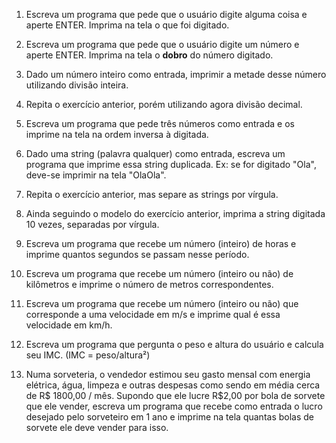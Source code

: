 1. Escreva um programa que pede que o usuário digite alguma coisa e
aperte ENTER. Imprima na tela o que foi digitado.

2. Escreva um programa que pede que o usuário digite um número e
aperte ENTER. Imprima na tela o **dobro** do número digitado.

3. Dado um número inteiro como entrada, imprimir a metade desse
número utilizando divisão inteira.

4. Repita o exercício anterior, porém utilizando agora divisão
decimal.

5. Escreva um programa que pede três números como entrada
e os imprime na tela na ordem inversa à digitada.

6. Dado uma string (palavra qualquer) como entrada, escreva um
programa que imprime essa string duplicada. Ex: se for digitado
"Ola", deve-se imprimir na tela "OlaOla".

7. Repita o exercício anterior, mas separe as strings por vírgula.

8. Ainda seguindo o modelo do exercício anterior, imprima a
string digitada 10 vezes, separadas por vírgula.

9. Escreva um programa que recebe um número (inteiro) de horas e
imprime quantos segundos se passam nesse período.

10. Escreva um programa que recebe um número (inteiro ou não) de
kilômetros e imprime o número de metros correspondentes.

11. Escreva um programa que recebe um número (inteiro ou não) que
corresponde a uma velocidade em m/s e imprime qual é essa velocidade
em km/h.

12. Escreva um programa que pergunta o peso e altura do usuário
e calcula seu IMC. (IMC = peso/altura²)

13. Numa sorveteria, o vendedor estimou seu gasto mensal com energia
elétrica, água, limpeza e outras despesas como sendo em média cerca
de R$ 1800,00 / mês. Supondo que ele lucre R$2,00 por bola de sorvete
que ele vender, escreva um programa que recebe como entrada o lucro
desejado pelo sorveteiro em 1 ano e imprime na tela quantas bolas de
sorvete ele deve vender para isso.
